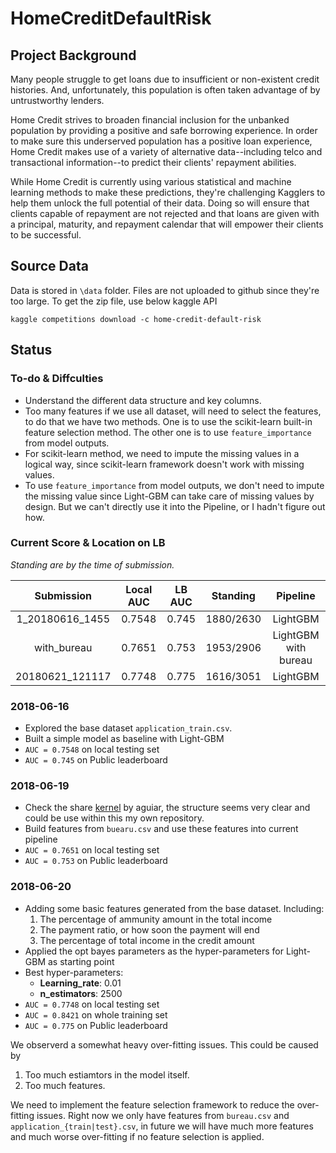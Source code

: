 # HomeCreditDefaultRisk

## Project Background

Many people struggle to get loans due to insufficient or non-existent credit histories. And, unfortunately, 
this population is often taken advantage of by untrustworthy lenders.

Home Credit strives to broaden financial inclusion for the unbanked population by providing a positive and 
safe borrowing experience. In order to make sure this underserved population has a positive loan experience, 
Home Credit makes use of a variety of alternative data--including telco and transactional information--to 
predict their clients' repayment abilities.

While Home Credit is currently using various statistical and machine learning methods to make these predictions, 
they're challenging Kagglers to help them unlock the full potential of their data. Doing so will ensure 
that clients capable of repayment are not rejected and that loans are given with a principal, maturity, 
and repayment calendar that will empower their clients to be successful.

## Source Data

Data is stored in `\data` folder. Files are not uploaded to github since they're too large. To get the zip file, use below
kaggle API
```
kaggle competitions download -c home-credit-default-risk
```
## Status

### To-do & Diffculties

- Understand the different data structure and key columns.
- Too many features if we use all dataset, will need to select the features, to do that we have two methods. One is to use the scikit-learn built-in feature selection method. The other one is to use `feature_importance` from model outputs.
- For scikit-learn method, we need to impute the missing values in a logical way, since scikit-learn framework doesn't work with missing values.
- To use `feature_importance` from model outputs, we don't need to impute the missing value since Light-GBM can take care of missing values by design. But we can't directly use it into the Pipeline, or I hadn't figure out how.


### Current Score & Location on LB

_Standing are by the time of submission._

|Submission     |Local AUC|LB AUC|Standing  |Pipeline            |
|:-------------:|:-------:|:----:|:--------:|:------------------:|
|1_20180616_1455|0.7548   |0.745 |1880/2630 |LightGBM            |
|with_bureau    |0.7651   |0.753 |1953/2906 |LightGBM with bureau|
|20180621_121117|0.7748   |0.775 |1616/3051 |LightGBM            |


### 2018-06-16

- Explored the base dataset `application_train.csv`.
- Built a simple model as baseline with Light-GBM
- `AUC = 0.7548` on local testing set
- `AUC = 0.745` on Public leaderboard


### 2018-06-19

- Check the share [kernel](https://www.kaggle.com/jsaguiar/updated-0-792-lb-lightgbm-with-simple-features) by aguiar, 
    the structure seems very clear and could be use within this my own repository.
- Build features from `buearu.csv` and use these features into current pipeline
- `AUC = 0.7651` on local testing set
- `AUC = 0.753` on Public leaderboard

### 2018-06-20

- Adding some basic features generated from the base dataset. Including:
  1. The percentage of ammunity amount in the total income
  2. The payment ratio, or how soon the payment will end
  3. The percentage of total income in the credit amount
- Applied the opt bayes parameters as the hyper-parameters for Light-GBM as starting point
- Best hyper-parameters:
   - __Learning_rate__: 0.01
   - __n_estimators__: 2500
- `AUC = 0.7748` on local testing set
- `AUC = 0.8421` on whole training set
- `AUC = 0.775` on Public leaderboard

We observerd a somewhat heavy over-fitting issues. This could be caused by 
1. Too much estiamtors in the model itself.
2. Too much features.

We need to implement the feature selection framework to reduce the over-fitting issues. 
Right now we only have features from `bureau.csv` and `application_{train|test}.csv`, in future
we will have much more features and much worse over-fitting if no feature selection is applied.
